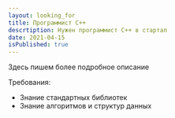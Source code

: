 ```yaml
---
layout: looking_for
title: Программист C++
descrtiption: Нужен программист С++ в стартап
date: 2021-04-15
isPublished: true
---
```


Здесь пишем более подробное описание

Требования:

- Знание стандартных библиотек
- Знание алгоритмов и структур данных
